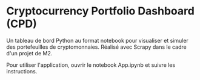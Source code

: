 # Cryptocurrency Portfolio Dashboard (CPD)
Un tableau de bord Python au format notebook pour visualiser et simuler des portefeuilles de cryptomonnaies. Réalisé avec Scrapy dans le cadre d'un projet de M2.

Pour utiliser l'application, ouvrir le notebook App.ipynb et suivre les instructions.
